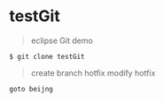 # testGit
>eclipse Git demo
```shell
$ git clone testGit
```
>create branch hotfix
>modify hotfix
```
goto beijng